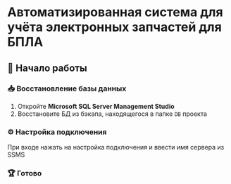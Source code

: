 # Автоматизированная система для учёта электронных запчастей для БПЛА

## 🚀 Начало работы

### 📥 Восстановление базы данных

1. Откройте **Microsoft SQL Server Management Studio**
2. Восстановите БД из бэкапа, находящегося в папке `DB` проекта

### ⚙️ Настройка подключения

При входе нажать на настройка подключения и ввести имя сервера из SSMS

### 🏆 Готово
